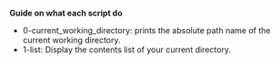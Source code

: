 **Guide on what each script do**
- 0-current_working_directory: prints the absolute path name of the current working directory.
- 1-list: Display the contents list of your current directory.
